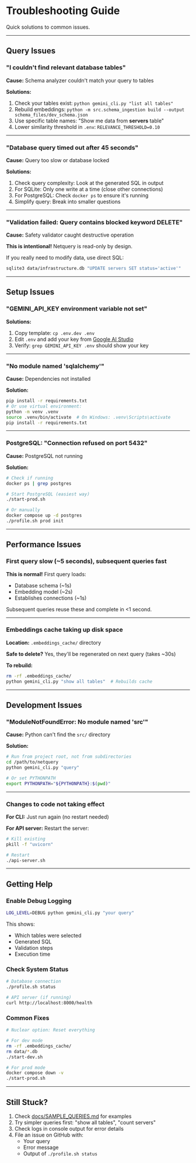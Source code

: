 # Troubleshooting Guide

Quick solutions to common issues.

---

## Query Issues

### "I couldn't find relevant database tables"

**Cause:** Schema analyzer couldn't match your query to tables

**Solutions:**
1. Check your tables exist: `python gemini_cli.py "list all tables"`
2. Rebuild embeddings: `python -m src.schema_ingestion build --output schema_files/dev_schema.json`
3. Use specific table names: "Show me data from **servers** table"
4. Lower similarity threshold in `.env`: `RELEVANCE_THRESHOLD=0.10`

---

### "Database query timed out after 45 seconds"

**Cause:** Query too slow or database locked

**Solutions:**
1. Check query complexity: Look at the generated SQL in output
2. For SQLite: Only one write at a time (close other connections)
3. For PostgreSQL: Check `docker ps` to ensure it's running
4. Simplify query: Break into smaller questions

---

### "Validation failed: Query contains blocked keyword DELETE"

**Cause:** Safety validator caught destructive operation

**This is intentional!** Netquery is read-only by design.

If you really need to modify data, use direct SQL:
```bash
sqlite3 data/infrastructure.db "UPDATE servers SET status='active'"
```

---

## Setup Issues

### "GEMINI_API_KEY environment variable not set"

**Solutions:**
1. Copy template: `cp .env.dev .env`
2. Edit `.env` and add your key from [Google AI Studio](https://aistudio.google.com/)
3. Verify: `grep GEMINI_API_KEY .env` should show your key

---

### "No module named 'sqlalchemy'"

**Cause:** Dependencies not installed

**Solution:**
```bash
pip install -r requirements.txt
# Or use virtual environment:
python -m venv .venv
source .venv/bin/activate  # On Windows: .venv\Scripts\activate
pip install -r requirements.txt
```

---

### PostgreSQL: "Connection refused on port 5432"

**Cause:** PostgreSQL not running

**Solution:**
```bash
# Check if running
docker ps | grep postgres

# Start PostgreSQL (easiest way)
./start-prod.sh

# Or manually
docker compose up -d postgres
./profile.sh prod init
```

---

## Performance Issues

### First query slow (~5 seconds), subsequent queries fast

**This is normal!** First query loads:
- Database schema (~1s)
- Embedding model (~2s)
- Establishes connections (~1s)

Subsequent queries reuse these and complete in <1 second.

---

### Embeddings cache taking up disk space

**Location:** `.embeddings_cache/` directory

**Safe to delete?** Yes, they'll be regenerated on next query (takes ~30s)

**To rebuild:**
```bash
rm -rf .embeddings_cache/
python gemini_cli.py "show all tables"  # Rebuilds cache
```

---

## Development Issues

### "ModuleNotFoundError: No module named 'src'"

**Cause:** Python can't find the `src/` directory

**Solution:**
```bash
# Run from project root, not from subdirectories
cd /path/to/netquery
python gemini_cli.py "query"

# Or set PYTHONPATH
export PYTHONPATH="${PYTHONPATH}:$(pwd)"
```

---

### Changes to code not taking effect

**For CLI:** Just run again (no restart needed)

**For API server:** Restart the server:
```bash
# Kill existing
pkill -f "uvicorn"

# Restart
./api-server.sh
```

---

## Getting Help

### Enable Debug Logging

```bash
LOG_LEVEL=DEBUG python gemini_cli.py "your query"
```

This shows:
- Which tables were selected
- Generated SQL
- Validation steps
- Execution time

### Check System Status

```bash
# Database connection
./profile.sh status

# API server (if running)
curl http://localhost:8000/health
```

### Common Fixes

```bash
# Nuclear option: Reset everything

# For dev mode
rm -rf .embeddings_cache/
rm data/*.db
./start-dev.sh

# For prod mode
docker compose down -v
./start-prod.sh
```

---

## Still Stuck?

1. Check [docs/SAMPLE_QUERIES.md](SAMPLE_QUERIES.md) for examples
2. Try simpler queries first: "show all tables", "count servers"
3. Check logs in console output for error details
4. File an issue on GitHub with:
   - Your query
   - Error message
   - Output of `./profile.sh status`
